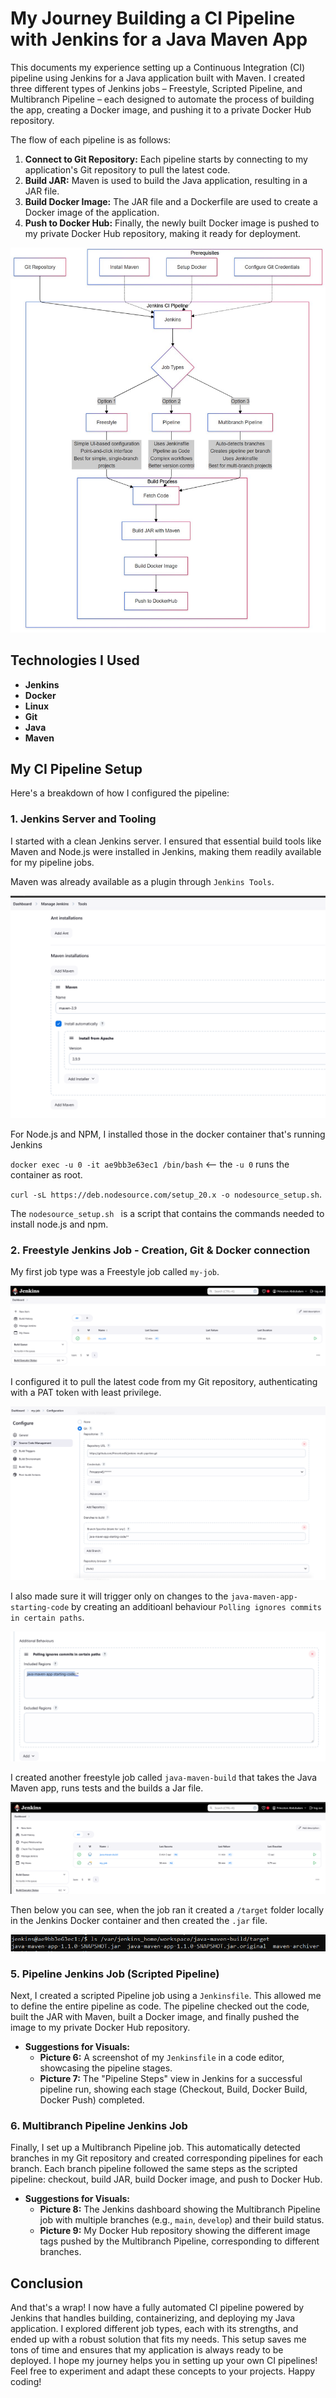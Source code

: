 # My Journey Building a CI Pipeline with Jenkins for a Java Maven App

This documents my experience setting up a Continuous Integration (CI) pipeline using Jenkins for a Java application built with Maven. I created three different types of Jenkins jobs – Freestyle, Scripted Pipeline, and Multibranch Pipeline – each designed to automate the process of building the app, creating a Docker image, and pushing it to a private Docker Hub repository. 

The flow of each pipeline is as follows:

1. **Connect to Git Repository:** Each pipeline starts by connecting to my application's Git repository to pull the latest code.
2. **Build JAR:** Maven is used to build the Java application, resulting in a JAR file.
3. **Build Docker Image:** The JAR file and a Dockerfile are used to create a Docker image of the application.
4. **Push to Docker Hub:** Finally, the newly built Docker image is pushed to my private Docker Hub repository, making it ready for deployment.

![Diagram](https://github.com/Princeton45/jenkins-multi-pipeline/blob/main/images/diagram.jpg)


## Technologies I Used

*   **Jenkins**
*   **Docker** 
*   **Linux**
*   **Git**
*   **Java**
*   **Maven**

## My CI Pipeline Setup

Here's a breakdown of how I configured the pipeline:

### 1. Jenkins Server and Tooling

I started with a clean Jenkins server. I ensured that essential build tools like Maven and Node.js were installed in Jenkins, making them readily available for my pipeline jobs.

Maven was already available as a plugin through `Jenkins Tools`.

![maven-install](https://github.com/Princeton45/jenkins-multi-pipeline/blob/main/images/maven-install.png)

For Node.js and NPM, I installed those in the docker container that's running Jenkins

`docker exec -u 0 -it ae9bb3e63ec1 /bin/bash` <-- the `-u 0` runs the container as root.

`curl -sL https://deb.nodesource.com/setup_20.x -o nodesource_setup.sh`. 

The `nodesource_setup.sh ` is a script that contains the commands needed to install node.js and npm.

### 2. Freestyle Jenkins Job - Creation, Git & Docker connection

My first job type was a Freestyle job called `my-job`.

![freestyle](https://github.com/Princeton45/jenkins-multi-pipeline/blob/main/images/maven-job.png)

I configured it to pull the latest code from my Git repository, authenticating with a PAT token with least privilege.

![git-connection](https://github.com/Princeton45/jenkins-multi-pipeline/blob/main/images/git-connection.png)

I also made sure it will trigger only on changes to the `java-maven-app-starting-code` by creating an additioanl behaviour `Polling ignores commits in certain paths`.

![add-be](https://github.com/Princeton45/jenkins-multi-pipeline/blob/main/images/add-be.png)

I created another freestyle job called `java-maven-build` that takes the Java Maven app, runs tests and the builds a Jar file.

![java-maven-build](https://github.com/Princeton45/jenkins-multi-pipeline/blob/main/images/java-maven-build.png)

Then below you can see, when the job ran it created a `/target` folder locally in the Jenkins Docker container and then created the `.jar` file.

![jar](https://github.com/Princeton45/jenkins-multi-pipeline/blob/main/images/jar.png)

### 5. Pipeline Jenkins Job (Scripted Pipeline)

Next, I created a scripted Pipeline job using a `Jenkinsfile`. This allowed me to define the entire pipeline as code. The pipeline checked out the code, built the JAR with Maven, built a Docker image, and finally pushed the image to my private Docker Hub repository.

*   **Suggestions for Visuals:**
    *   **Picture 6:** A screenshot of my `Jenkinsfile` in a code editor, showcasing the pipeline stages.
    *   **Picture 7:** The "Pipeline Steps" view in Jenkins for a successful pipeline run, showing each stage (Checkout, Build, Docker Build, Docker Push) completed.

### 6. Multibranch Pipeline Jenkins Job

Finally, I set up a Multibranch Pipeline job. This automatically detected branches in my Git repository and created corresponding pipelines for each branch. Each branch pipeline followed the same steps as the scripted pipeline: checkout, build JAR, build Docker image, and push to Docker Hub.

*   **Suggestions for Visuals:**
    *   **Picture 8:** The Jenkins dashboard showing the Multibranch Pipeline job with multiple branches (e.g., `main`, `develop`) and their build status.
    *   **Picture 9:** My Docker Hub repository showing the different image tags pushed by the Multibranch Pipeline, corresponding to different branches.

## Conclusion

And that's a wrap! I now have a fully automated CI pipeline powered by Jenkins that handles building, containerizing, and deploying my Java application. I explored different job types, each with its strengths, and ended up with a robust solution that fits my needs. This setup saves me tons of time and ensures that my application is always ready to be deployed. I hope my journey helps you in setting up your own CI pipelines! Feel free to experiment and adapt these concepts to your projects. Happy coding!
